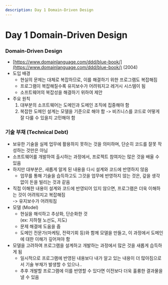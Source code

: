 ```yaml
---
description: Day 1 Domain-Driven Design
---
```


# Day 1 Domain-Driven Design

### Domain-Driven Design

* [https://www.domainlanguage.com/ddd/blue-book/](https://www.domainlanguage.com/ddd/blue-book/) (2004)
* 도입 배경
  * 현실의 문제는 대체로 복잡하므로, 이를 해결하기 위한 프로그램도 복잡해짐
  * 프로그램이 복잡해질수록 유지보수가 어려워지고 레거시 시스템이 됨
  * 소프트웨어의 복잡성을 해결하기 위하여 제안
* 주요 원칙
  1. 대부분의 소프트웨어는 도메인과 도메인 조직에 집중해야 함
  2. 복잡한 도메인 설계는 모델을 기준으로 해야 함 -> 비즈니스를 코드로 어떻게 잘 다룰 수 있을지 고민해야 함

### 기술 부채 (Technical Debt)

* 보유한 기술을 실제 업무에 활용하지 못하는 것을 의미하며, 단순히 코드를 잘못 작성하는 것만은 아님
* 소프트웨어를 개발하여 출시하는 과정에서, 프로젝트 참여자는 많은 것을 배울 수 있음
* 하지만 대부분은, 새롭게 알게 된 내용을 다시 설계와 코드에 반영하지 않음
  * 업무를 통해 기술을 습득하고도 그것을 업무에 반영하지 않는 것은, 갚을 생각 없이 돈을 빌리는 것과 같음
* 직접 이해한 내용이 설계와 코드에 반영되어 있지 않으면, 프로그램은 더욱 이해하는 것이 어려워지고 복잡해짐\
  \-> 유지보수가 어려워짐
* 모델 (Model)
  * 현실을 해석하고 추상화, 단순화한 것\
    (ex: 지하철 노선도, 지도)
  * 문제 해결에 도움을 줌
  * 도메인 전문가(마케팅, 전략기회 등)와 함께 모델을 만들고, 이 과정에서 도메인에 대한 이해가 깊어져야 함
* 모델을 고려하여 프로그램을 설계하고 개발하는 과정에서 많은 것을 새롭게 습득하게 됨
  * 일시적으로 프로그램에 반영된 내용보다 내가 알고 있는 내용이 더 많아짐으로서 기술 부채가 발생할 수 있으나..
  * 추후 개발할 프로그램에 이를 반영할 수 있다면 이전보다 더욱 훌륭한 결과물을 낼 수 있음
